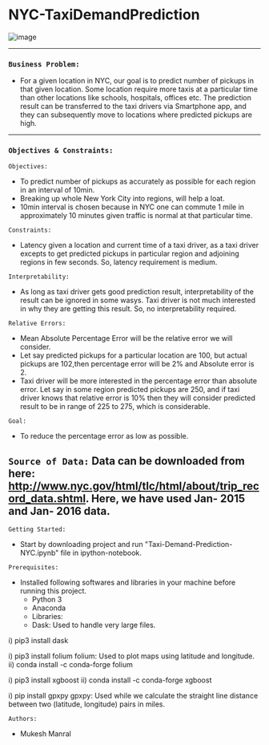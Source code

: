 # NYC-TaxiDemandPrediction
![image](https://user-images.githubusercontent.com/26667491/126169071-0023521c-f646-4cae-bfe7-e0ba02aee13a.png)

----
### `Business Problem:`
* For a given location in NYC, our goal is to predict number of pickups in that given location. Some location require more taxis at a particular time than other locations like schools, hospitals, offices etc. The prediction result can be transferred to the taxi drivers via Smartphone app, and they can subsequently move to locations where predicted pickups are high.
----
### `Objectives & Constraints:`
`Objectives:` 
* To predict number of pickups as accurately as possible for each region in an interval of 10min. 
* Breaking up whole New York City into regions, will help a loat.
* 10min interval is chosen because in NYC one can commute 1 mile in approximately 10 minutes given traffic is normal at that particular time.

`Constraints:`
* Latency given a location and current time of a taxi driver, as a taxi driver excepts to get predicted pickups in particular region and adjoining regions in few seconds. So, latency requirement is medium.

`Interpretability:`
* As long as taxi driver gets good prediction result, interpretability of the result can be ignored in some wasys. Taxi driver is not much interested in why they are getting this result. So, no interpretability required.

`Relative Errors:`
* Mean Absolute Percentage Error will be the relative error we will consider. 
* Let say predicted pickups for a particular location are 100, but actual pickups are 102,then percentage error will be 2% and Absolute error is 2. 
* Taxi driver will be more interested in the percentage error than absolute error. Let say in some region predicted pickups are 250, and if taxi driver knows that relative error is 10% then they will consider predicted result to be in range of 225 to 275, which is considerable.

`Goal:`
* To reduce the percentage error as low as possible.

`Source of Data:`
Data can be downloaded from here:
http://www.nyc.gov/html/tlc/html/about/trip_record_data.shtml. Here, we have used Jan- 2015 and Jan- 2016 data.
---
`Getting Started:`
* Start by downloading project and run "Taxi-Demand-Prediction-NYC.ipynb" file in ipython-notebook.

`Prerequisites:`
* Installed following softwares and libraries in your machine before running this project.
  - Python 3
  - Anaconda
  - Libraries:
  - Dask: Used to handle very large files.

i) pip3 install dask

i) pip3 install folium
folium: Used to plot maps using latitude and longitude.
ii) conda install -c conda-forge folium

i) pip3 install xgboost
ii) conda install -c conda-forge xgboost

i) pip install gpxpy
gpxpy: Used while we calculate the straight line distance between two (latitude, longitude) pairs in miles.

`Authors:`
* Mukesh Manral


